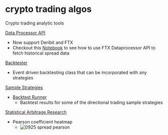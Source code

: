 # crypto trading algos

Crypto trading analytic tools

[Data Processor API](https://github.com/dabaojian1992/crypto_trading_researches/blob/master/strategy_backtests/utility_classes/historical_data_processor.py)
* Now support Deribit and FTX
 * Checkout this [Notebook](https://github.com/dabaojian1992/crypto_trading_researches/blob/master/strategy_backtests/FTX_spreads.ipynb) to see how to use FTX Dataprocessor API to fetch historical spread data

[Backtester](https://github.com/dabaojian1992/crypto_trading_researches/blob/master/strategy_backtests/utility_classes/backtester.py)
* Event driven backtesting class that can be incorporated with any strategies

[Sample Strategies](https://github.com/dabaojian1992/crypto_trading_researches/blob/master/strategy_backtests/utility_classes/strategy.py)
* [Backtest Runner](https://github.com/dabaojian1992/crypto_trading_researches/blob/master/strategy_backtests/backtest_runner.ipynb)
  * Backtest results for some of the directional trading sample strategies

[Statistical Arbitrage Research](https://github.com/dabaojian1992/crypto_trading_researches/blob/master/strategy_backtests/statistical_arb.ipynb)
 * Pearson coefficient heatmap
   * ![0925 spread pearson](https://github.com/dabaojian1992/crypto_trading_researches/blob/master/strategy_backtests/images/0925_pearson.PNG)
